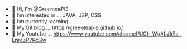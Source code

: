 - 👋 Hi, I’m @GreenteaPIE
- 👀 I’m interested in ...  JAVA, JSP, CSS
- 🌱 I’m currently learning ...
- 💞️ My Git blog ... https://greenteapie.github.io/
- 💞️ My Youtube ... https://www.youtube.com/channel/UCh_WgALJkSa-LnrcZP7RcGw


<!---
GreenteaPIE/GreenteaPIE is a ✨ special ✨ repository because its `README.md` (this file) appears on your GitHub profile.
You can click the Preview link to take a look at your changes.
--->

